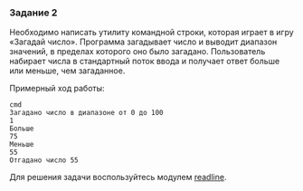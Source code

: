 ### Задание 2
Необходимо написать утилиту командной строки, которая играет в игру «Загадай число».
Программа загадывает число и выводит диапазон значений, в пределах которого оно было загадано.
Пользователь набирает числа в стандартный поток ввода и получает ответ больше или меньше, чем загаданное.

Примерный ход работы:
```
cmd
Загадано число в диапазоне от 0 до 100
1
Больше
75
Меньше
55
Отгадано число 55
```
Для решения задачи воспользуйтесь модулем [readline](https://nodejs.org/api/readline.html).